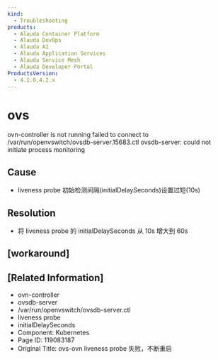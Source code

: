 ```yaml
---
kind:
  - Troubleshooting
products:
  - Alauda Container Platform
  - Alauda DevOps
  - Alauda AI
  - Alauda Application Services
  - Alauda Service Mesh
  - Alauda Developer Portal
ProductsVersion:
  - 4.1.0,4.2.x
---
```

<!-- A type of document that involves encountering a fault, diagnosing it, performing root cause analysis, and providing solutions. -->

# ovs

ovn-controller is not running failed to connect to /var/run/openvswitch/ovsdb-server.15683.ctl ovsdb-server: could not initiate process monitoring

## Cause
- liveness probe 初始检测间隔(initialDelaySeconds)设置过短(10s)

## Resolution
- 将 liveness probe 的 initialDelaySeconds 从 10s 增大到 60s

## [workaround]

## [Related Information]
- ovn-controller
- ovsdb-server
- /var/run/openvswitch/ovsdb-server.ctl
- liveness probe
- initialDelaySeconds
- Component: Kubernetes
- Page ID: 119083187
- Original Title: ovs-ovn liveness probe 失败，不断重启
